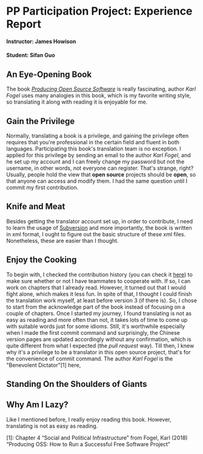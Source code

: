 # PP Participation Project: Experience Report
#### Instructor: James Howison
#### Student: Sifan Guo

## An Eye-Opening Book
The book [_Producing Open Source Software_](https://producingoss.com/) is really fascinating, author _Karl Fogel_ uses many analogies in this book, which is my favorite writing style, so translating it along with reading it is enjoyable for me.

## Gain the Privilege
Normally, translating a book is a privilege, and gaining the privilege often requires that you're professional in the certain field and fluent in both languages. Participating this book's translation team is no exception. I applied for this privilege by sending an email to the author _Karl Fogel_, and he set up my account and I can freely change my password but not the username, in other words, not everyone can register. That's strange, right? Usually, people hold the view that **open source** projects should be **open**, so that anyone can access and modify them. I had the same question until I commit my first contribution.

## Knife and Meat
Besides getting the translator account set up, in order to contribute, I need to learn the usage of [Subversion](http://subversion.apache.org) and more importantly, the book is written in xml format, I ought to figure out the basic structure of these xml files. Nonetheless, these are easier than I thought.

## Enjoy the Cooking
To begin with, I checked the contribution history (you can check it [here](http://viewvc.red-bean.com/producingoss/trunk/?view=log)) to make sure whether or not I have teammates to cooperate with. If so, I can work on chapters that I already read. However, it turned out that I would fight alone, which makes it less fun. In spite of that, I thought I could finish the translation work myself, at least before version 3 (if there is). So, I chose to start from the acknowledge part of the book instead of focusing on a couple of chapters. Once I started my journey, I found translating is not as easy as reading and more often than not, it takes lots of time to come up with suitable words just for some idioms. Still, it's worthwhile especially when I made the first commit command and surprisingly, the Chinese version pages are updated accordingly without any confirmation, which is quite different from what I expected (the _pull request_ way). Till then, I knew why it's a privilege to be a translator in this open source project, that's for the convenience of commit command. The author _Karl Fogel_ is the "Benevolent Dictator"[1] here,

## Standing On the Shoulders of Giants


## Why Am I Lazy?
Like I mentioned before, I really enjoy reading this book. However, translating is not as easy as reading.


[1]:  Chapter 4 “Social and Political Infrastructure” from Fogel, Karl (2018) “Producing OSS: How to Run a Successful Free Software Project” [](https://producingoss.com/en/social-infrastructure.html)
